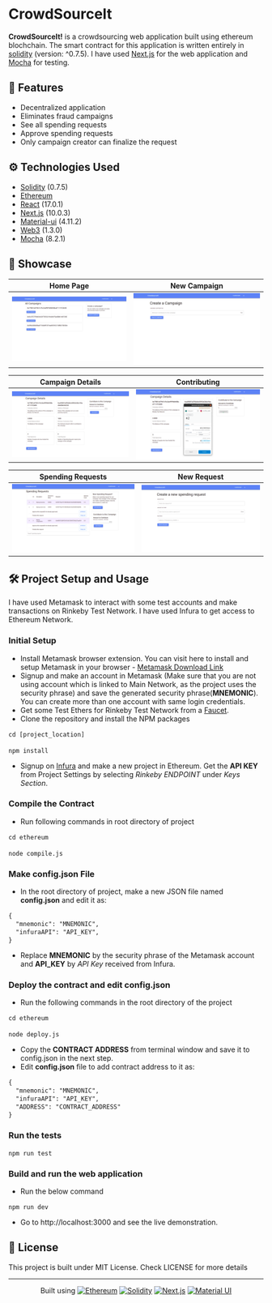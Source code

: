 # CrowdSourceIt

**CrowdSourceIt!** is a crowdsourcing web application built using ethereum blochchain. The smart contract for this application is written entirely in [solidity](https://github.com/ethereum/solidity) (version: ^0.7.5). I have used [Next.js](https://github.com/vercel/next.js) for the web application and [Mocha](https://mochajs.org/) for testing.

## :pushpin: Features

- Decentralized application
- Eliminates fraud campaigns
- See all spending requests
- Approve spending requests
- Only campaign creator can finalize the request

## :gear: Technologies Used

- [Solidity](https://github.com/ethereum/solidity) (0.7.5)
- [Ethereum](https://www.ethereum.org/)
- [React](https://reactjs.org/) (17.0.1)
- [Next.js](https://nextjs.org/) (10.0.3)
- [Material-ui](https://material-ui.com/) (4.11.2)
- [Web3](https://github.com/ethereum/web3.js) (1.3.0)
- [Mocha](https://mochajs.org/) (8.2.1)

## :star2: Showcase

|        Home Page        |       New Campaign        |
| :---------------------: | :-----------------------: |
| ![](snapshots/home.png) | ![](snapshots/newcam.png) |

|      Campaign Details       |         Contributing          |
| :-------------------------: | :---------------------------: |
| ![](snapshots/campaign.png) | ![](snapshots/contribute.png) |

|      Spending Requests      |        New Request        |
| :-------------------------: | :-----------------------: |
| ![](snapshots/requests.png) | ![](snapshots/newreq.png) |

## :hammer_and_wrench: Project Setup and Usage

I have used Metamask to interact with some test accounts and make transactions on Rinkeby Test Network. I have used Infura to get access to Ethereum Network.

### Initial Setup

- Install Metamask browser extension. You can visit here to install and setup Metamask in your browser - [Metamask Download Link](https://metamask.io/download.html)
- Signup and make an account in Metamask (Make sure that you are not using account which is linked to Main Network, as the project uses the security phrase) and save the generated security phrase(**MNEMONIC**). You can create more than one account with same login credentials.
- Get some Test Ethers for Rinkeby Test Network from a [Faucet](https://faucet.rinkeby.io/).
- Clone the repository and install the NPM packages

```(terminal)
cd [project_location]

npm install
```

- Signup on [Infura](https://infura.io) and make a new project in Ethereum. Get the **API KEY** from Project Settings by selecting _Rinkeby ENDPOINT_ under _Keys Section_.

### Compile the Contract

- Run following commands in root directory of project

```(terminal)
cd ethereum

node compile.js
```

### Make config.json File

- In the root directory of project, make a new JSON file named **config.json** and edit it as:

```(json)
{
  "mnemonic": "MNEMONIC",
  "infuraAPI": "API_KEY",
}
```

- Replace **MNEMONIC** by the security phrase of the Metamask account and **API_KEY** by _API Key_ received from Infura.

### Deploy the contract and edit config.json

- Run the following commands in the root directory of the project

```(terminal)
cd ethereum

node deploy.js
```

- Copy the **CONTRACT ADDRESS** from terminal window and save it to config.json in the next step.
- Edit **config.json** file to add contract address to it as:

```(terminal)
{
  "mnemonic": "MNEMONIC",
  "infuraAPI": "API_KEY",
  "ADDRESS": "CONTRACT_ADDRESS"
}
```

### Run the tests

```(terminal)
npm run test
```

### Build and run the web application

- Run the below command

```(terminal)
npm run dev
```

- Go to http://localhost:3000 and see the live demonstration.

## :page_with_curl: License

This project is built under MIT License. Check LICENSE for more details

---

<p align="center">
  Built using  <a href="https://www.ethereum.org/" title="Ethereum"><img src="https://github.com/tomchen/stack-icons/blob/master/logos/ethereum.svg" alt="Ethereum" width="25px" height="25px"></a>
  <a href="https://github.com/ethereum/solidity" title="Solidity"><img src="https://docs.soliditylang.org/en/v0.8.0/_images/logo.svg" alt="Solidity" width="30px" height="30px"></a>
  <a href="https://zeit.co/next" title="Next.js"><img src="https://github.com/tomchen/stack-icons/blob/master/logos/nextjs.svg" alt="Next.js" width="30px" height="30px"></a>
  <a href="https://material-ui.com/" title="Material UI"><img src="https://github.com/tomchen/stack-icons/blob/master/logos/material-ui.svg" alt="Material UI" width="21px" height="21px"></a>
</p>
